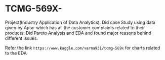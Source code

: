 # TCMG-569X-
Project(Industry Application of Data Analytics). Did case Study using data given by Aptar which has all the customer complaints related to their products. Did Pareto Analysis and EDA and found major reasons behind different issues.


Refer the link  ```https://www.kaggle.com/varma931/tcmg-569x``` for charts related to the EDA

